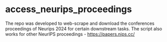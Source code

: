 # access_neurips_proceedings
The repo was developed to web-scrape and download the conferences proceedings of Neurips 2024 for certain downstream tasks. The script also works for other NeurIPS proceedings - https://papers.nips.cc/

